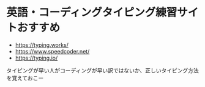 # 英語・コーディングタイピング練習サイトおすすめ

* https://typing.works/
* https://www.speedcoder.net/
* https://typing.io/

タイピングが早い人がコーディングが早い訳ではないか、正しいタイピング方法を覚えておこー
